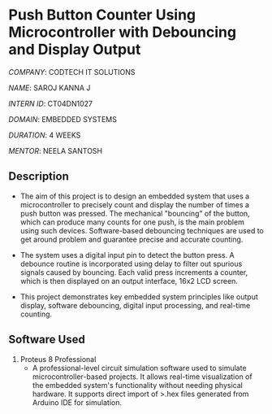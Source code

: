 # Push Button Counter Using Microcontroller with Debouncing and Display Output

*COMPANY*: CODTECH IT SOLUTIONS

*NAME*: SAROJ KANNA J

*INTERN ID*: CT04DN1027

*DOMAIN*: EMBEDDED SYSTEMS

*DURATION*: 4 WEEKS

*MENTOR*: NEELA SANTOSH

## Description

+ The aim of this project is to design an embedded system that uses a microcontroller to precisely count and display the number of times a push button was pressed.  The mechanical "bouncing" of the button, which can produce many counts for one push, is the main problem using such devices. Software-based debouncing techniques are used to get around problem and guarantee precise and accurate counting.

+ The system uses a digital input pin to detect the button press. A debounce routine is incorporated using delay to filter out spurious signals caused by bouncing. Each valid press increments a counter, which is then displayed on an output interface, 16x2 LCD screen.

+ This project demonstrates key embedded system principles like output display, software debouncing, digital input processing, and real-time counting.

## Software Used

1. Proteus 8 Professional
   - A professional-level circuit simulation software used to simulate microcontroller-based projects. It allows real-time visualization of the embedded system's functionality without needing physical hardware. It supports direct import of >.hex files generated from Arduino IDE for simulation.

